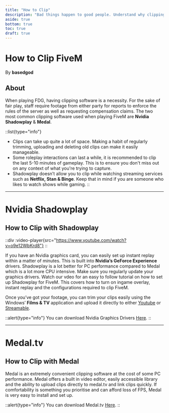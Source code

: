 ```yaml
---
title: "How to Clip"
description: "Bad things happen to good people. Understand why clipping is important and learn how to set it up"
aside: true
bottom: true
toc: true
draft: true
---
```


# How to Clip FiveM

By **basedgod**


## About
When playing FDG, having clipping software is a necessity. For the sake of fair play, staff require footage from either party for reports to enforce the rules of the server as well as requesting compensation claims. The two most common clipping software used when playing FiveM are **Nvidia Shadowplay** & **Medal**. 

::list{type="info"}
- Clips can take up quite a lot of space. Making a habit of regularly trimming, uploading and deleting old clips can make it easily manageable.
- Some roleplay interactions can last a while, it is recommended to clip the last 5-10 minutes of gameplay. This is to ensure you don't miss out on any context of what you're trying to capture.
- Shadowplay doesn’t allow you to clip while watching streaming services such as **Netflix, Stan & Binge**. Keep that in mind if you are someone who likes to watch shows while gaming.
::

---

# Nvidia Shadowplay

## How to Clip with Shadowplay

::div
  :video-player{src="https://www.youtube.com/watch?v=o9e12WbKrd8"}
::

If you have an Nvidia graphics card, you can easily set up instant replay within a matter of minutes. This is built into **Nvidia’s GeForce Experience** drivers. Shadowplay is a lot better for PC performance compared to Medal which is a lot more CPU intensive. Make sure you regularly update your graphics drivers. Watch our vdeo for an easy to follow tutorial on how to set up Shadowplay for FiveM. This covers how to turn on ingame overlay, instant replay and the configurations required to clip FiveM. 

Once you’ve got your footage, you can trim your clips easily using the Windows’ **Films & TV** application and upload it directly to either [Youtube](https://www.youtube.com) or [Streamable](https://streamable.com).

::alert{type="info"} 
You can download Nvidia Graphics Drivers [Here](https://www.nvidia.com/download/index.aspx).
::

---

# Medal.tv

## How to Clip with Medal

Medal is an extremely convenient clipping software at the cost of some PC performance. Medal offers a built in video editor, easily accessible library and the ability to upload clips directly to medal.tv and link clips quickly. If comfortability is something you prioritise and can afford loss of FPS, Medal is very easy to install and set up.

::alert{type="info"} 
You can download Medal.tv [Here](https://medal.tv). 
::
